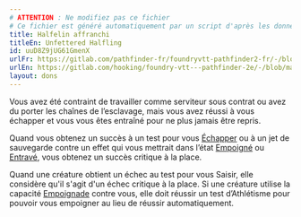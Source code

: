 ```yaml
---
# ATTENTION : Ne modifiez pas ce fichier
# Ce fichier est généré automatiquement par un script d'après les données du module Foundry VTT officiel et de sa traduction
title: Halfelin affranchi
titleEn: Unfettered Halfling
id: uuD8Z9jUG61GmenX
urlFr: https://gitlab.com/pathfinder-fr/foundryvtt-pathfinder2-fr/-/blob/master/data/feats/uuD8Z9jUG61GmenX.htm
urlEn: https://gitlab.com/hooking/foundry-vtt---pathfinder-2e/-/blob/master/packs/data/feats.db/unfettered-halfling.json
layout: dons
---
```

Vous avez été contraint de travailler comme serviteur sous contrat ou avez du porter les chaînes de l’esclavage, mais vous avez réussi à vous échapper et vous vous êtes entraîné pour ne plus jamais être repris.

Quand vous obtenez un succès à un test pour vous [Échapper](../actions/s-échapper.html) ou à un jet de sauvegarde contre un effet qui vous mettrait dans l’état [Empoigné](../conditions/agrippé-empoigné.html) ou [Entravé](../conditions/entravé.html), vous obtenez un succès critique à la place.

Quand une créature obtient un échec au test pour vous Saisir, elle considère qu'il s'agit d'un échec critique à la place. Si une créature utilise la capacité [Empoignade](../capacités-monstres/empoignade-agrippement-amélioré.html) contre vous, elle doit réussir un test d’Athlétisme pour pouvoir vous empoigner au lieu de réussir automatiquement.
